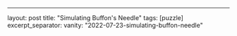 ---
layout: post
title: "Simulating Buffon's Needle"
tags: [puzzle]
excerpt_separator: <!--more-->
vanity: "2022-07-23-simulating-buffon-needle"
